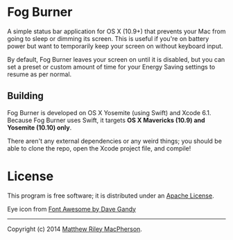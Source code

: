 # Fog Burner

A simple status bar application for OS X (10.9+) that prevents your Mac from
going to sleep or dimming its screen. This is useful if you're on battery
power but want to temporarily keep your screen on without keyboard input.

By default, Fog Burner leaves your screen on until it is disabled, but you can
set a preset or custom amount of time for your Energy Saving settings to resume
as per normal.

## Building

Fog Burner is developed on OS X Yosemite (using Swift) and Xcode 6.1.
Because Fog Burner uses Swift, it targets **OS X Mavericks (10.9) and
Yosemite (10.10) only**.

There aren't any external dependencies or any weird things; you should be able
to clone the repo, open the Xcode project file, and compile!

# License

This program is free software; it is distributed under an
[Apache License](https://github.com/tofumatt/FogBurner/blob/master/LICENSE).

Eye icon from [Font Awesome by Dave Gandy](http://fontawesome.io/)

---

Copyright (c) 2014 [Matthew Riley MacPherson](http://tofumatt.com).
